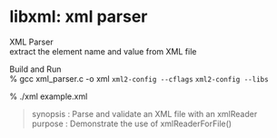 libxml: xml parser
===============

XML Parser <br/>
extract the element name and value from XML file  <br/>

Build and Run <br/>
% gcc  xml_parser.c -o xml `xml2-config --cflags` `xml2-config --libs`

% ./xml example.xml <br/>
 > synopsis : Parse and validate an XML file with an xmlReader <br/>
> purpose : Demonstrate the use of xmlReaderForFile()  <br/>


